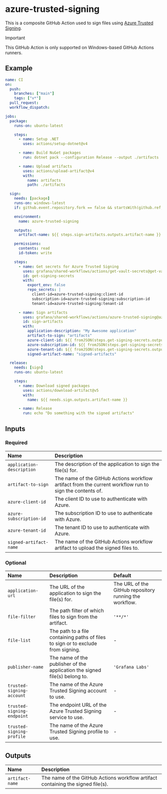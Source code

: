 # azure-trusted-signing

This is a composite GitHub Action used to sign files using [Azure Trusted Signing][azure-trusted-signing].

> [!IMPORTANT]
> This GitHub Action is only supported on Windows-based GitHub Actions runners.

## Example

<!-- markdownlint-disable MD013 -->
<!-- x-release-please-start-version -->

```yaml
name: CI
on:
  push:
    branches: ["main"]
    tags: ["v*"]
  pull_request:
  workflow_dispatch:

jobs:
  package:
    runs-on: ubuntu-latest

    steps:
      - name: Setup .NET
        uses: actions/setup-dotnet@v4

      - name: Build NuGet packages
        run: dotnet pack --configuration Release --output ./artifacts

      - name: Upload artifacts
        uses: actions/upload-artifact@v4
        with:
          name: artifacts
          path: ./artifacts

  sign:
    needs: [package]
    runs-on: windows-latest
    if: github.event.repository.fork == false && startsWith(github.ref, 'refs/tags/')

    environment:
      name: azure-trusted-signing

    outputs:
      artifact-name: ${{ steps.sign-artifacts.outputs.artifact-name }}

    permissions:
      contents: read
      id-token: write

    steps:
      - name: Get secrets for Azure Trusted Signing
        uses: grafana/shared-workflows/actions/get-vault-secrets@get-vault-secrets/v1.0.1
        id: get-signing-secrets
        with:
          export_env: false
          repo_secrets: |
            client-id=azure-trusted-signing:client-id
            subscription-id=azure-trusted-signing:subscription-id
            tenant-id=azure-trusted-signing:tenant-id

      - name: Sign artifacts
        uses: grafana/shared-workflows/actions/azure-trusted-signing@azure-trusted-signing/v1.0.1
        id: sign-artifacts
        with:
          application-description: "My Awesome application"
          artifact-to-sign: "artifacts"
          azure-client-id: ${{ fromJSON(steps.get-signing-secrets.outputs.secrets).client-id }}
          azure-subscription-id: ${{ fromJSON(steps.get-signing-secrets.outputs.secrets).subscription-id }}
          azure-tenant-id: ${{ fromJSON(steps.get-signing-secrets.outputs.secrets).tenant-id }}
          signed-artifact-name: "signed-artifacts"

  release:
    needs: [sign]
    runs-on: ubuntu-latest

    steps:
      - name: Download signed packages
        uses: actions/download-artifact@v5
        with:
          name: ${{ needs.sign.outputs.artifact-name }}

      - name: Release
        run: echo "Do something with the signed artifacts"
```

<!-- x-release-please-end-version -->
<!-- markdownlint-enable MD013 -->

## Inputs

### Required

| **Name**                  | **Description**                                                                                         |
| :------------------------ | :------------------------------------------------------------------------------------------------------ |
| `application-description` | The description of the application to sign the file(s) for.                                             |
| `artifact-to-sign`        | The name of the GitHub Actions workflow artifact from the current workflow run to sign the contents of. |
| `azure-client-id`         | The client ID to use to authenticate with Azure.                                                        |
| `azure-subscription-id`   | The subscription ID to use to authenticate with Azure.                                                  |
| `azure-tenant-id`         | The tenant ID to use to authenticate with Azure.                                                        |
| `signed-artifact-name`    | The name of the GitHub Actions workflow artifact to upload the signed files to.                         |

### Optional

| **Name**                   | **Description**                                                                  | **Default**                                            |
| :------------------------- | :------------------------------------------------------------------------------- | :----------------------------------------------------- |
| `application-url`          | The URL of the application to sign the file(s) for.                              | The URL of the GitHub repository running the workflow. |
| `file-filter`              | The path filter of which files to sign from the artifact.                        | `'**/*'`                                               |
| `file-list`                | The path to a file containing paths of files to sign or to exclude from signing. | -                                                      |
| `publisher-name`           | The name of the publisher of the application the signed file(s) belong to.       | `'Grafana Labs'`                                       |
| `trusted-signing-account`  | The name of the Azure Trusted Signing account to use.                            | -                                                      |
| `trusted-signing-endpoint` | The endpoint URL of the Azure Trusted Signing service to use.                    | -                                                      |
| `trusted-signing-profile`  | The name of the Azure Trusted Signing profile to use.                            | -                                                      |

## Outputs

| **Name**        | **Description**                                                                 |
| :-------------- | :------------------------------------------------------------------------------ |
| `artifact-name` | The name of the GitHub Actions workflow artifact containing the signed file(s). |

[azure-trusted-signing]: https://learn.microsoft.com/azure/trusted-signing/
